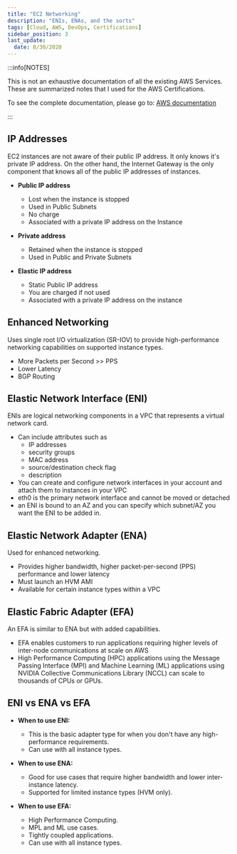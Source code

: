 ```yaml
---
title: "EC2 Networking"
description: "ENIs, ENAs, and the sorts"
tags: [Cloud, AWS, DevOps, Certifications]
sidebar_position: 3
last_update:
  date: 8/30/2020
---
```



:::info[NOTES]

This is not an exhaustive documentation of all the existing AWS Services. These are summarized notes that I used for the AWS Certifications.

To see the complete documentation, please go to: [AWS documentation](https://docs.aws.amazon.com/)

:::


## IP Addresses 

EC2 instances are not aware of their public IP address. It only knows it's private IP address. On the other hand, the Internet Gateway is the only component that knows all of the public IP addresses of instances.

- **Public IP address**

  - Lost when the instance is stopped
  - Used in Public Subnets
  - No charge
  - Associated with a private IP address on the Instance

- **Private address**

  - Retained when the instance is stopped
  - Used in Public and Private Subnets

- **Elastic IP address**

  - Static Public IP address
  - You are charged if not used
  - Associated with a private IP address on the instance


## Enhanced Networking 

Uses single root I/O virtualization (SR-IOV) to provide high-performance networking capabilities on supported instance types.

- More Packets per Second >> PPS
- Lower Latency
- BGP Routing

## Elastic Network Interface (ENI) 

ENIs are logical networking components in a VPC that represents a virtual network card.

- Can include attributes such as 
    - IP addresses
    - security groups
    - MAC address 
    - source/destination check flag
    - description 
- You can create and configure network interfaces in your account and attach them to instances in your VPC
- eth0 is the primary network interface and cannot be moved or detached 
- an ENI is bound to an AZ and you can specify which subnet/AZ you want the ENI to be added in. 

## Elastic Network Adapter (ENA)

Used for enhanced networking.

- Provides higher bandwidth, higher packet-per-second (PPS) performance and lower latency 
- Must launch an HVM AMI 
- Available for certain instance types within a VPC 

## Elastic Fabric Adapter (EFA)

An EFA is similar to ENA but with added capabilities.

- EFA enables customers to run applications requiring higher levels of inter-node communications at scale on AWS 
- High Performance Computing (HPC) applications using the Message Passing Interface (MPI) and Machine Learning (ML) applications using NVIDIA Collective Communications Library (NCCL) can scale to thousands of CPUs or GPUs.

## ENI vs ENA vs EFA 

- **When to use ENI:**

  - This is the basic adapter type for when you don't have any high-performance requirements. 
  - Can use with all instance types.  

- **When to use ENA:**

  - Good for use cases that require higher bandwidth and lower inter-instance latency. 
  - Supported for limited instance types (HVM only).  

- **When to use EFA:**

  - High Performance Computing. 
  - MPL and ML use cases.
  - Tightly coupled applications. 
  - Can use with all instance types.


  
